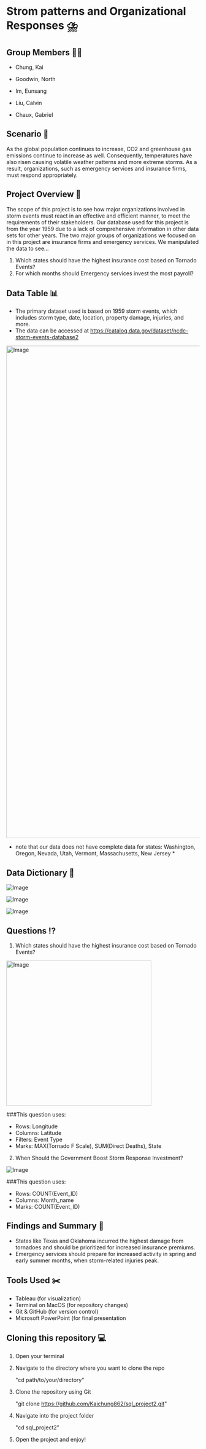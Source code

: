 # Strom patterns and Organizational Responses ⛈️


## Group Members 👨‍💻
- Chung, Kai

- Goodwin, North 

- Im, Eunsang 

- Liu, Calvin 

- Chaux, Gabriel 


## Scenario 📝

As the global population continues to increase, CO2 and greenhouse gas emissions continue to increase as well. Consequently, temperatures have also risen causing volatile weather patterns and more extreme storms. As a result, organizations, such as emergency services and insurance firms, must respond appropriately.

## Project Overview 🔎

The scope of this project is to see how major organizations involved in storm events must react in an effective and efficient manner, to meet the requirements of their stakeholders. Our database used for this project is from the year 1959 due to a lack of comprehensive information in other data sets for other years. The two major groups of organizations we focused on in this project are insurance firms and emergency services. We manipulated the data to see…

1) Which states should have the highest insurance cost based on Tornado Events?
2) For which months should Emergency services invest the most payroll?

## Data Table 📊

- The primary dataset used is based on 1959 storm events, which includes storm type, date, location, property damage, injuries, and more.
- The data can be accessed at https://catalog.data.gov/dataset/ncdc-storm-events-database2
  

<img width="1282" alt="Image" src="https://github.com/user-attachments/assets/d7ca1aad-bfc1-4b38-b116-9eb72c3cdbd4" />

* note that our data does not have complete data for states: Washington, Oregon, Nevada, Utah, Vermont, Massachusetts, New Jersey *


## Data Dictionary 📖

![Image](https://github.com/user-attachments/assets/3e6783e3-9eba-4603-8cf4-740acad5ac3e)

![Image](https://github.com/user-attachments/assets/a0b83e29-152a-428b-9148-2c69b2449417)

![Image](https://github.com/user-attachments/assets/2ef6c73e-b8be-417e-ac2e-70b7f64e878a)

## Questions ⁉️

1) Which states should have the highest insurance cost based on Tornado Events?

<img width="378" alt="Image" src="https://github.com/user-attachments/assets/bef27cd4-5d82-431c-948d-6713c6247599" />


###This question uses: 

- Rows: Longitude
- Columns: Latitude 
- Filters: Event Type 
- Marks: MAX(Tornado F Scale), SUM(Direct Deaths), State
  

2) When Should the Government Boost Storm Response Investment?


![Image](https://github.com/user-attachments/assets/132ef406-446b-4661-8657-aab5932f3f6e)


###This question uses:

- Rows: COUNT(Event_ID)
- Columns: Month_name
- Marks: COUNT(Event_ID)


## Findings and Summary 📌

- States like Texas and Oklahoma incurred the highest damage from tornadoes and should be prioritized for increased insurance premiums.
- Emergency services should prepare for increased activity in spring and early summer months, when storm-related injuries peak.


## Tools Used ✂️

- Tableau (for visualization)
- Terminal on MacOS (for repository changes)
- Git & GitHub (for version control)
- Microsoft PowerPoint (for final presentation

## Cloning this repository 💻

1) Open your terminal

  
2) Navigate to the directory where you want to clone the repo

   "cd path/to/your/directory"
   

3) Clone the repository using Git

   "git clone https://github.com/Kaichung862/sql_project2.git"


4) Navigate into the project folder

   "cd sql_project2"


5) Open the project and enjoy!






